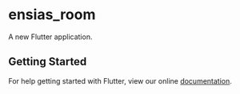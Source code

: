 # ensias_room

A new Flutter application.

## Getting Started

For help getting started with Flutter, view our online
[documentation](https://flutter.io/).
